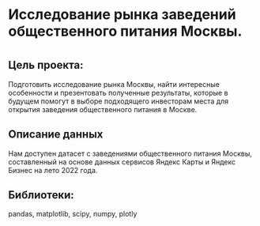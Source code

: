 <h1>Исследование рынка заведений общественного питания Москвы.<h1>

## Цель проекта:
Подготовить исследование рынка Москвы, найти интересные особенности и презентовать полученные результаты, которые в будущем помогут в выборе подходящего инвесторам места для открытия заведения общественного питания в Москве.

## Описание данных 
Нам доступен датасет с заведениями общественного питания Москвы, составленный на основе данных сервисов Яндекс Карты и Яндекс Бизнес на лето 2022 года.

## Библиотеки:
pandas, matplotlib, scipy, numpy, plotly
